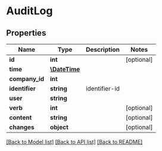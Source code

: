# AuditLog

## Properties
Name | Type | Description | Notes
------------ | ------------- | ------------- | -------------
**id** | **int** |  | [optional] 
**time** | [**\DateTime**](\DateTime.md) |  | 
**company_id** | **int** |  | 
**identifier** | **string** | identifier-id | 
**user** | **string** |  | 
**verb** | **int** |  | [optional] 
**content** | **string** |  | [optional] 
**changes** | **object** |  | [optional] 

[[Back to Model list]](../README.md#documentation-for-models) [[Back to API list]](../README.md#documentation-for-api-endpoints) [[Back to README]](../README.md)


